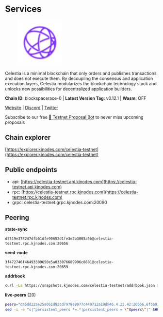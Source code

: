 # Services

<figure><img src="https://raw.githubusercontent.com/kj89/cosmos-images/main/logos/celestia.png" width="150" alt=""><figcaption></figcaption></figure>

Celestia is a minimal blockchain that only orders and publishes transactions and  does not execute them. By decoupling the consensus and application execution layers,  Celestia modularizes the blockchain technology stack and unlocks new possibilities  for decentralized application builders.

**Chain ID**: blockspacerace-0 | **Latest Version Tag**: v0.12.1 | **Wasm**: OFF

[Website](https://celestia.org) | [Discord](https://discord.gg/celestiacommunity) | [Twitter](https://twitter.com/CelestiaOrg)



Subscribe to our free [🤖 Testnet Proposal Bot](https://t.me/kjnodes_testnet_proposal_bot) to never miss upcoming proposals


## Chain explorer
[https://explorer.kjnodes.com/celestia-testnet](https://explorer.kjnodes.com/celestia-testnet)

## Public endpoints

* api: [https://celestia-testnet.api.kjnodes.com](https://celestia-testnet.api.kjnodes.com)
* rpc: [https://celestia-testnet.rpc.kjnodes.com](https://celestia-testnet.rpc.kjnodes.com)
* grpc: celestia-testnet.grpc.kjnodes.com:20090

## Peering

**state-sync**

```text
d5519e378247dfb61dfe90652d1fe3e2b3005a5b@celestia-testnet.rpc.kjnodes.com:20656
```

**seed-node**

```text
3f472746f46493309650e5a033076689996c8881@celestia-testnet.rpc.kjnodes.com:20659
```

**addrbook**
```bash
curl -Ls https://snapshots.kjnodes.com/celestia-testnet/addrbook.json > $HOME/.celestia-app/config/addrbook.json
```

**live-peers** (20)
```bash
peers="da5dd22ae25a061d92cd7979e8977c449712a19d@46.4.23.42:26656,6fbb911f2d20d86a77ecb8b8e95f6e80cfb62548@144.76.236.211:26656,f9e950870eccdb40e2386896d7b6a7687a103c99@88.99.219.120:43656,f05e6a065b772dda4c7c0cbed40894a8c43416c7@57.128.86.3:26656,6f3b4a8311463a03805fc6dcf48ea00b3f84357e@65.108.234.207:26656,d5519e378247dfb61dfe90652d1fe3e2b3005a5b@65.109.68.190:20656,a1e08e481992149d50cb74144602334e71fa3aa3@62.232.97.106:26656,b937814a2ddd889a9a72aaf48d013a47f98721ee@217.160.39.214:26656,5d02fa37f0fe3f198b3fdcea78b8961d04425b5d@185.227.135.173:26656,dc76534dfede17c47ec162fce0937b446a627820@206.189.92.202:26656,b9a59a4e1e521ff3bf651c20a17bbad61fdd443d@104.128.62.172:26656,5cb79244142c36768571cf1e791578dc45969fd2@195.189.97.33:23656,29c8a82a0be59a2c6a5d6fb2ad0a2e1b4d09de0f@186.3.232.252:26656,af66f28f19f747bd2b5a18d91d143dc8e035f86a@47.147.226.228:52656,a86db178fbf5f9072b1bd0df465b947c5bb715e1@142.165.207.19:46656,7a89c8c63ee0a305d236eabb435ea54f1c08d3dd@125.143.190.194:17002,ed878d106169c4ac694f571d78b99d8abfe29b33@149.102.130.59:26656,2b9c71541bb54d13e887b9ec6ff88bf09ea4c4a3@138.197.134.254:26656,9fd9275b49d478bf8352dc160dc0e9a184011098@217.182.194.152:26656,7db3d8fa353b4cf293244f7526cdabfaebef53bf@158.160.24.133:26656"
sed -i -e "s|^persistent_peers *=.*|persistent_peers = \"$peers\"|" $HOME/.celestia-app/config/config.toml
```
